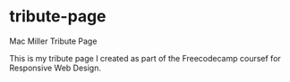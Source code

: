 # tribute-page
Mac Miller Tribute Page

This is my tribute page I created as part of the Freecodecamp coursef for Responsive Web Design.
